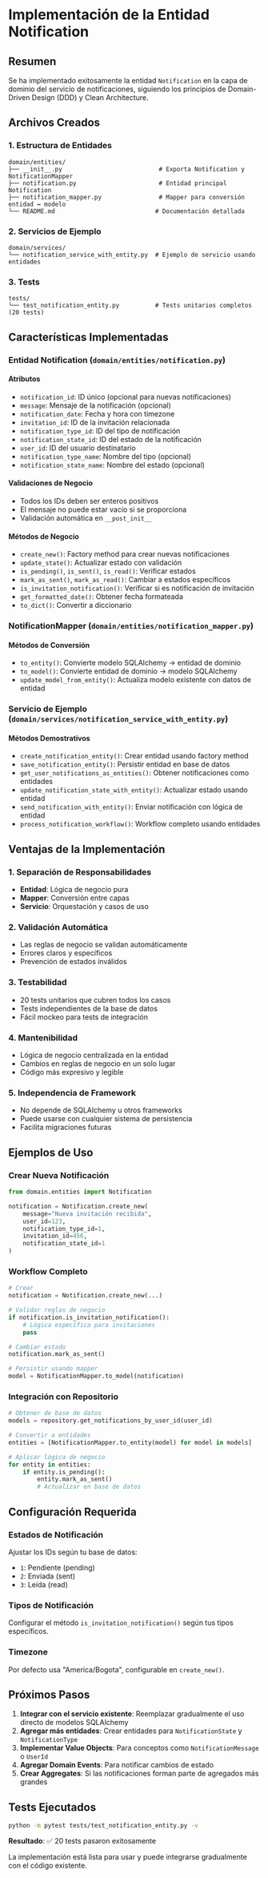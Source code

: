 # Implementación de la Entidad Notification

## Resumen

Se ha implementado exitosamente la entidad `Notification` en la capa de dominio del servicio de notificaciones, siguiendo los principios de Domain-Driven Design (DDD) y Clean Architecture.

## Archivos Creados

### 1. Estructura de Entidades
```
domain/entities/
├── __init__.py                           # Exporta Notification y NotificationMapper
├── notification.py                       # Entidad principal Notification
├── notification_mapper.py                # Mapper para conversión entidad ↔ modelo
└── README.md                            # Documentación detallada
```

### 2. Servicios de Ejemplo
```
domain/services/
└── notification_service_with_entity.py  # Ejemplo de servicio usando entidades
```

### 3. Tests
```
tests/
└── test_notification_entity.py          # Tests unitarios completos (20 tests)
```

## Características Implementadas

### Entidad Notification (`domain/entities/notification.py`)

#### Atributos
- `notification_id`: ID único (opcional para nuevas notificaciones)
- `message`: Mensaje de la notificación (opcional)
- `notification_date`: Fecha y hora con timezone
- `invitation_id`: ID de la invitación relacionada
- `notification_type_id`: ID del tipo de notificación
- `notification_state_id`: ID del estado de la notificación
- `user_id`: ID del usuario destinatario
- `notification_type_name`: Nombre del tipo (opcional)
- `notification_state_name`: Nombre del estado (opcional)

#### Validaciones de Negocio
- Todos los IDs deben ser enteros positivos
- El mensaje no puede estar vacío si se proporciona
- Validación automática en `__post_init__`

#### Métodos de Negocio
- `create_new()`: Factory method para crear nuevas notificaciones
- `update_state()`: Actualizar estado con validación
- `is_pending()`, `is_sent()`, `is_read()`: Verificar estados
- `mark_as_sent()`, `mark_as_read()`: Cambiar a estados específicos
- `is_invitation_notification()`: Verificar si es notificación de invitación
- `get_formatted_date()`: Obtener fecha formateada
- `to_dict()`: Convertir a diccionario

### NotificationMapper (`domain/entities/notification_mapper.py`)

#### Métodos de Conversión
- `to_entity()`: Convierte modelo SQLAlchemy → entidad de dominio
- `to_model()`: Convierte entidad de dominio → modelo SQLAlchemy
- `update_model_from_entity()`: Actualiza modelo existente con datos de entidad

### Servicio de Ejemplo (`domain/services/notification_service_with_entity.py`)

#### Métodos Demostrativos
- `create_notification_entity()`: Crear entidad usando factory method
- `save_notification_entity()`: Persistir entidad en base de datos
- `get_user_notifications_as_entities()`: Obtener notificaciones como entidades
- `update_notification_state_with_entity()`: Actualizar estado usando entidad
- `send_notification_with_entity()`: Enviar notificación con lógica de entidad
- `process_notification_workflow()`: Workflow completo usando entidades

## Ventajas de la Implementación

### 1. Separación de Responsabilidades
- **Entidad**: Lógica de negocio pura
- **Mapper**: Conversión entre capas
- **Servicio**: Orquestación y casos de uso

### 2. Validación Automática
- Las reglas de negocio se validan automáticamente
- Errores claros y específicos
- Prevención de estados inválidos

### 3. Testabilidad
- 20 tests unitarios que cubren todos los casos
- Tests independientes de la base de datos
- Fácil mockeo para tests de integración

### 4. Mantenibilidad
- Lógica de negocio centralizada en la entidad
- Cambios en reglas de negocio en un solo lugar
- Código más expresivo y legible

### 5. Independencia de Framework
- No depende de SQLAlchemy u otros frameworks
- Puede usarse con cualquier sistema de persistencia
- Facilita migraciones futuras

## Ejemplos de Uso

### Crear Nueva Notificación
```python
from domain.entities import Notification

notification = Notification.create_new(
    message="Nueva invitación recibida",
    user_id=123,
    notification_type_id=1,
    invitation_id=456,
    notification_state_id=1
)
```

### Workflow Completo
```python
# Crear
notification = Notification.create_new(...)

# Validar reglas de negocio
if notification.is_invitation_notification():
    # Lógica específica para invitaciones
    pass

# Cambiar estado
notification.mark_as_sent()

# Persistir usando mapper
model = NotificationMapper.to_model(notification)
```

### Integración con Repositorio
```python
# Obtener de base de datos
models = repository.get_notifications_by_user_id(user_id)

# Convertir a entidades
entities = [NotificationMapper.to_entity(model) for model in models]

# Aplicar lógica de negocio
for entity in entities:
    if entity.is_pending():
        entity.mark_as_sent()
        # Actualizar en base de datos
```

## Configuración Requerida

### Estados de Notificación
Ajustar los IDs según tu base de datos:
- `1`: Pendiente (pending)
- `2`: Enviada (sent)  
- `3`: Leída (read)

### Tipos de Notificación
Configurar el método `is_invitation_notification()` según tus tipos específicos.

### Timezone
Por defecto usa "America/Bogota", configurable en `create_new()`.

## Próximos Pasos

1. **Integrar con el servicio existente**: Reemplazar gradualmente el uso directo de modelos SQLAlchemy
2. **Agregar más entidades**: Crear entidades para `NotificationState` y `NotificationType`
3. **Implementar Value Objects**: Para conceptos como `NotificationMessage` o `UserId`
4. **Agregar Domain Events**: Para notificar cambios de estado
5. **Crear Aggregates**: Si las notificaciones forman parte de agregados más grandes

## Tests Ejecutados

```bash
python -m pytest tests/test_notification_entity.py -v
```

**Resultado**: ✅ 20 tests pasaron exitosamente

La implementación está lista para usar y puede integrarse gradualmente con el código existente. 